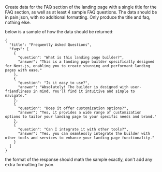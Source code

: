 Create data for the FAQ section of the landing page with a single title for the FAQ section, as well as at least 4 sample FAQ questions. The data should be in pain json, with no additional formatting. Only produce the title and faq, nothing else.

below is a sample of how the data should be returned:

    {
      "title": "Frequently Asked Questions",
      "faqs": [
        {
          "question": "What is this landing page builder?",
          "answer": "This is a landing page builder specifically designed for Next.js, enabling you to create stunning and performant landing pages with ease."
        },
        {
          "question": "Is it easy to use?",
          "answer": "Absolutely! The builder is designed with user-friendliness in mind. You'll find it intuitive and simple to navigate."
        },
        {
          "question": "Does it offer customization options?",
          "answer": "Yes, it provides a wide range of customization options to tailor your landing page to your specific needs and brand."
        },
        {
          "question": "Can I integrate it with other tools?",
          "answer": "Yes, you can seamlessly integrate the builder with other tools and services to enhance your landing page functionality."
        }
      ]
    }

the format of the response should math the sample exactly, don't add any extra formatting for json.